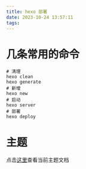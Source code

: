 ```yaml
---
title: hexo 部署
date: 2023-10-24 13:57:11
tags:
---
```


# 几条常用的命令

```shell
# 清理
hexo clean
hexo generate
# 新增
hexo new
# 启动
hexo server
# 部署
hexo deploy
```

# 主题

点击[这里](https://github.com/fluid-dev/hexo-theme-fluid)查看当前主题文档

